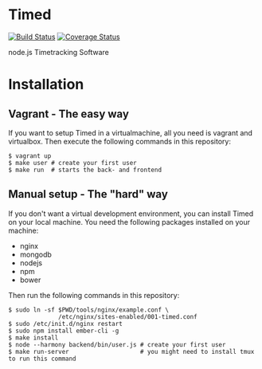 Timed
=====

[![Build Status](https://travis-ci.org/topaxi/timed.svg)](https://travis-ci.org/topaxi/timed)
[![Coverage Status](https://coveralls.io/repos/topaxi/timed/badge.svg?branch=master)](https://coveralls.io/r/topaxi/timed?branch=master)

node.js Timetracking Software

Installation
============

Vagrant - The easy way
----------------------

If you want to setup Timed in a virtualmachine, all you need is
vagrant and virtualbox.
Then execute the following commands in this repository:

```shell
$ vagrant up
$ make user # create your first user
$ make run  # starts the back- and frontend
```

Manual setup - The "hard" way
-----------------------------

If you don't want a virtual development environment, you can install
Timed on your local machine.
You need the following packages installed on your machine:

- nginx
- mongodb
- nodejs
- npm
- bower

Then run the following commands in this repository:

```shell
$ sudo ln -sf $PWD/tools/nginx/example.conf \
              /etc/nginx/sites-enabled/001-timed.conf
$ sudo /etc/init.d/nginx restart
$ sudo npm install ember-cli -g
$ make install
$ node --harmony backend/bin/user.js # create your first user
$ make run-server                    # you might need to install tmux to run this command
```
